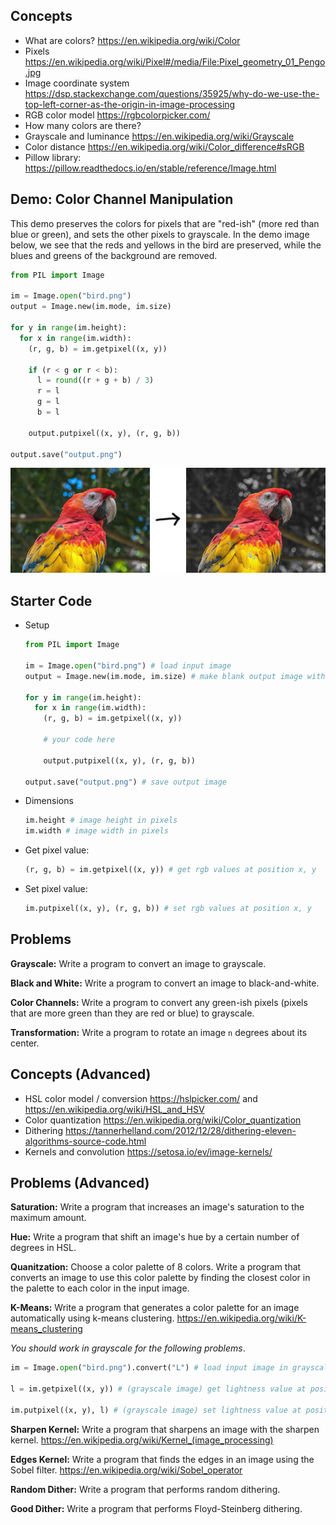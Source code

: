 ## Concepts

- What are colors? https://en.wikipedia.org/wiki/Color
- Pixels https://en.wikipedia.org/wiki/Pixel#/media/File:Pixel_geometry_01_Pengo.jpg
- Image coordinate system https://dsp.stackexchange.com/questions/35925/why-do-we-use-the-top-left-corner-as-the-origin-in-image-processing
- RGB color model https://rgbcolorpicker.com/
- How many colors are there?
- Grayscale and luminance https://en.wikipedia.org/wiki/Grayscale
- Color distance https://en.wikipedia.org/wiki/Color_difference#sRGB
- Pillow library: https://pillow.readthedocs.io/en/stable/reference/Image.html

## Demo: Color Channel Manipulation

This demo preserves the colors for pixels that are "red-ish" (more red than blue or green), and sets the other pixels to grayscale. In the demo image below, we see that the reds and yellows in the bird are preserved, while the blues and greens of the background are removed.

```py
from PIL import Image

im = Image.open("bird.png")
output = Image.new(im.mode, im.size)

for y in range(im.height):
  for x in range(im.width):
    (r, g, b) = im.getpixel((x, y))

    if (r < g or r < b):
      l = round((r + g + b) / 3)
      r = l
      g = l
      b = l

    output.putpixel((x, y), (r, g, b))

output.save("output.png")
```

![color channel demo](demo.png)

## Starter Code

- Setup

  ```py
  from PIL import Image

  im = Image.open("bird.png") # load input image
  output = Image.new(im.mode, im.size) # make blank output image with same dimension as input

  for y in range(im.height):
    for x in range(im.width):
      (r, g, b) = im.getpixel((x, y))

      # your code here

      output.putpixel((x, y), (r, g, b))

  output.save("output.png") # save output image
  ```

- Dimensions

  ```py
  im.height # image height in pixels
  im.width # image width in pixels
  ```

- Get pixel value:

  ```py
  (r, g, b) = im.getpixel((x, y)) # get rgb values at position x, y
  ```

- Set pixel value:

  ```py
  im.putpixel((x, y), (r, g, b)) # set rgb values at position x, y
  ```

## Problems

**Grayscale:** Write a program to convert an image to grayscale.

**Black and White:** Write a program to convert an image to black-and-white.

**Color Channels:** Write a program to convert any green-ish pixels (pixels that are more green than they are red or blue) to grayscale.

**Transformation:** Write a program to rotate an image `n` degrees about its center.

## Concepts (Advanced)
 
- HSL color model / conversion https://hslpicker.com/ and https://en.wikipedia.org/wiki/HSL_and_HSV
- Color quantization https://en.wikipedia.org/wiki/Color_quantization
- Dithering https://tannerhelland.com/2012/12/28/dithering-eleven-algorithms-source-code.html
- Kernels and convolution https://setosa.io/ev/image-kernels/

## Problems (Advanced)

**Saturation:** Write a program that increases an image's saturation to the maximum amount.

**Hue:** Write a program that shift an image's hue by a certain number of degrees in HSL.

**Quanitzation:** Choose a color palette of 8 colors. Write a program that converts an image to use this color palette by finding the closest color in the palette to each color in the input image.

**K-Means:** Write a program that generates a color palette for an image automatically using k-means clustering. https://en.wikipedia.org/wiki/K-means_clustering

*You should work in grayscale for the following problems*.

```py
im = Image.open("bird.png").convert("L") # load input image in grayscale

l = im.getpixel((x, y)) # (grayscale image) get lightness value at position x, y

im.putpixel((x, y), l) # (grayscale image) set lightness value at position x, y
```

**Sharpen Kernel:** Write a program that sharpens an image with the sharpen kernel. https://en.wikipedia.org/wiki/Kernel_(image_processing)

**Edges Kernel:** Write a program that finds the edges in an image using the Sobel filter. https://en.wikipedia.org/wiki/Sobel_operator

**Random Dither:** Write a program that performs random dithering.

**Good Dither:** Write a program that performs Floyd-Steinberg dithering.
